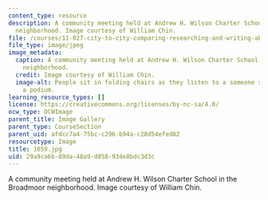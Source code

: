 ```yaml
---
content_type: resource
description: A community meeting held at Andrew H. Wilson Charter School in the Broadmoor
  neighborhood. Image courtesy of William Chin.
file: /courses/11-027-city-to-city-comparing-researching-and-writing-about-cities-new-orleans-spring-2011/29a9ca6b89da48a9d858934e8bdc3d3c_1059.jpg
file_type: image/jpeg
image_metadata:
  caption: A community meeting held at Andrew H. Wilson Charter School in the Broadmoor
    neighborhood.
  credit: Image courtesy of William Chin.
  image-alt: People sit in folding chairs as they listen to a someone speaking at
    a podium.
learning_resource_types: []
license: https://creativecommons.org/licenses/by-nc-sa/4.0/
ocw_type: OCWImage
parent_title: Image Gallery
parent_type: CourseSection
parent_uid: afdcc7a4-75bc-c296-b94a-c28d54efed82
resourcetype: Image
title: 1059.jpg
uid: 29a9ca6b-89da-48a9-d858-934e8bdc3d3c
---
```

A community meeting held at Andrew H. Wilson Charter School in the Broadmoor neighborhood. Image courtesy of William Chin.